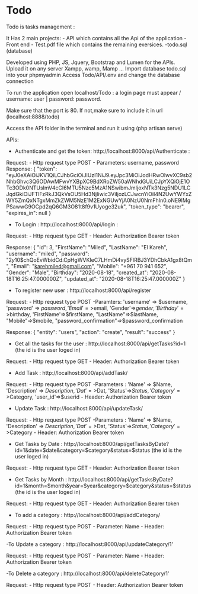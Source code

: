 # Todo
 Todo is tasks management :

 It Has 2 main projects:
    - API which contains all the Api of the application
    - Front end
    - Test.pdf file which contains the remaining exersices.
    -todo.sql (database)

Developed using PHP, JS, Jquery, Bootstrap and Lumen for the APIs.
Upload it on any server Xampp, wamp, Mamp ...
Import database todo.sql into your phpmyadmin
Access Todo/API/.env and change the database connection

To run the application open localhost/Todo : a login page must appear / username: user | password: password.

Make sure that the port is 80. If not,make sure to include it in url (localhost:8888/todo)

Access the API folder in the terminal and run it using (php artisan serve)

APIs:

- Authenticate and get the token: http://localhost:8000/api/Authenticate :

Request:
    - Http request type POST
    - Parameters: username, password
Response:
    {
    "token": "eyJ0eXAiOiJKV1QiLCJhbGciOiJIUzI1NiJ9.eyJpc3MiOiJodHRwOlwvXC9sb2NhbGhvc3Q6ODAwMFwvYXBpXC9BdXRoZW50aWNhdGUiLCJpYXQiOjE1OTc3ODk0NTUsImV4cCI6MTU5Nzc5MzA1NSwibmJmIjoxNTk3Nzg5NDU1LCJqdGkiOiJFTlFzRkJ3QkVsOU5Hd3NjIiwic3ViIjozLCJwcnYiOiI4N2UwYWYxZWY5ZmQxNTgxMmZkZWM5NzE1M2ExNGUwYjA0NzU0NmFhIn0.oNE9IMgPSawwG9OCpd2qQ6GM3O81t8f9v1Uyoge32uk",
    "token_type": "bearer",
    "expires_in": null
}

- To Login : http://localhost:8000/api/login :

Request:
    - Http request type GET
    - Header: Authorization Bearer token

Response:
    {
    "id": 3,
    "FirstName": "Miled",
    "LastName": "El Kareh",
    "username": "miled",
    "password": "$2y$10$chQoEvWbidCd.CpHgWVKIeC7LHmDi4vySFlRBJ3YDhCbkA1gx8tQm",
    "Email": "karehmiled@gmail.com",
    "Mobile": "+961 70 941 652",
    "Gender": "Male",
    "Birthday": "2020-08-18",
    "created_at": "2020-08-18T16:25:47.000000Z",
    "updated_at": "2020-08-18T16:25:47.000000Z"
}
    
- To register new user : http://localhost:8000/api/register

Request:
    - Http request type POST
    -Paramters: 
        'username' => $username,
		'password' => $password,
		'Email'=>$email,
		'Gender'=>$gender,
		'Birthday'=>$birthday,
		'FirstName'=>$firstName,
		"LastName"=>$lastName,
		"Mobile"=>$mobile,
		"password_confirmation"=>$password_confirmation
    
Response: 
    {
    "entity": "users",
    "action": "create",
    "result": "success"
    }

- Get all the tasks for the user : http://localhost:8000/api/getTasks?id=1 (the id is the user loged in)

Request:
    - Http request type GET
    - Header: Authorization Bearer token

- Add Task : http://localhost:8000/api/addTask/

Request: 
    - Http request type POST
    -Parameters : 
        'Name' => $Name,
        'Description' => $Description,
        'Dat'=>$Dat,
        'Status'=>$Status,
        'Category'=>$Category,
        'user_id'=>$userid
     - Header: Authorization Bearer token

- Update Task : http://localhost:8000/api/updateTask/

Request: 
    - Http request type POST
    -Parameters : 
        'Name' => $Name,
        'Description' => $Description,
        'Dat'=>$Dat,
        'Status'=>$Status,
        'Category'=>$Category
     - Header: Authorization Bearer token

- Get Tasks by Date : http://localhost:8000/api/getTasksByDate?id=1&date=$date&category=$category&status=$status (the id is the user loged in)

Request: 
    - Http request type GET
    - Header: Authorization Bearer token

- Get Tasks by Month : http://localhost:8000/api/getTasksByDate?id=1&month=$month&year=$year&category=$category&status=$status (the id is the user loged in)

Request: 
    - Http request type GET
    - Header: Authorization Bearer token

- To add a category : http://localhost:8000/api/addCategory/

Request:
     - Http request type POST
     - Parameter: Name
     - Header: Authorization Bearer token

-To Update a category : http://localhost:8000/api/updateCategory/1'

Request:
    - Http request type POST
     - Parameter: Name
     - Header: Authorization Bearer token

-To Delete a category : http://localhost:8000/api/deleteCategory/1'

Request:
    - Http request type POST
    - Header: Authorization Bearer token

